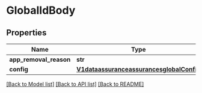 # GlobalIdBody

## Properties
Name | Type | Description | Notes
------------ | ------------- | ------------- | -------------
**app_removal_reason** | **str** |  | [optional] 
**config** | [**V1dataassuranceassurancesglobalConfig**](V1dataassuranceassurancesglobalConfig.md) |  | [optional] 

[[Back to Model list]](../README.md#documentation-for-models) [[Back to API list]](../README.md#documentation-for-api-endpoints) [[Back to README]](../README.md)


